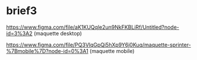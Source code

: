 # brief3
https://www.figma.com/file/aK1KUQqle2un9NkFKBLiRf/Untitled?node-id=3%3A2 (maquette desktop) 


https://www.figma.com/file/PQ3VlqGpQi5hXp9Y6j0Kuq/maquette-sprinter-%7Bmobile%7D?node-id=0%3A1 (maquette mobile) 
